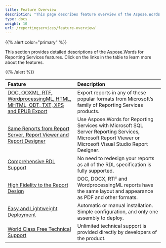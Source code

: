 ```yaml
---
title: Feature Overview
description: "This page describes feature overview of the Aspose.Words for Reporting Services."
type: docs
weight: 10
url: /reportingservices/feature-overview/
---
```


{{% alert color="primary" %}}

This section provides detailed descriptions of the Aspose.Words for Reporting Services features. Click on the links in the table to learn more about the features.

{{% /alert %}}

|Feature |Description |
| :- | :- |
|[DOC, OOXML, RTF, WordprocessingML, HTML, MHTML, ODT, TXT, XPS and EPUB Export](/words/reportingservices/doc-ooxml-rtf-wordprocessingml-html-mhtml-odt-txt-xps-and-epub-export/)|Export reports in any of these popular formats from Microsoft’s family of Reporting Services products. |
|[Same Reports from Report Server, Report Viewer and Report Designer](/words/reportingservices/same-reports-from-report-server-report-viewer-and-report-designer/)|Use Aspose.Words for Reporting Services with Microsoft SQL Server Reporting Services, Microsoft Report Viewer or Microsoft Visual Studio Report Designer. |
|[Comprehensive RDL Support](/words/reportingservices/comprehensive-rdl-support/)|No need to redesign your reports as all of the RDL specification is fully supported. |
|[High Fidelity to the Report Design](/words/reportingservices/high-fidelity-to-the-report-design/)|DOC, DOCX, RTF and WordprocessingML reports have the same layout and appearance as PDF and other formats. |
|[Easy and Lightweight Deployment](/words/reportingservices/easy-and-lightweight-deployment/)|Automatic or manual installation. Simple configuration, and only one assembly to deploy. |
|[World Class Free Technical Support](/words/reportingservices/world-class-free-technical-support/)|Unlimited technical support is provided directly by developers of the product. |
